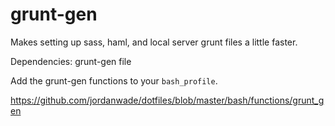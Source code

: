 grunt-gen
=========

Makes setting up sass, haml, and local server grunt files a little faster.

Dependencies: grunt-gen file

Add the grunt-gen functions to your `bash_profile`.

https://github.com/jordanwade/dotfiles/blob/master/bash/functions/grunt_gen
